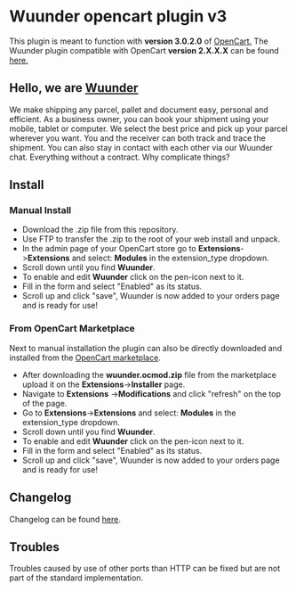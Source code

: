# Wuunder opencart plugin v3

This plugin is meant to function with __version 3.0.2.0__ of [OpenCart.](https://www.opencart.com/index.php?route=common/home)
The Wuunder plugin compatible with OpenCart __version 2.X.X.X__ can be found [here.](https://github.com/wuunder/wuunder-webshopplugin-opencart)

## Hello, we are [Wuunder](https://wearewuunder.com/) ##
We make shipping any parcel, pallet and document easy, personal and efficient. As a business owner, you can book your shipment using your mobile, tablet or computer. We select the best price and pick up your parcel wherever you want. You and the receiver can both track and trace the shipment. You can also stay in contact with each other via our Wuunder chat. Everything without a contract. Why complicate things?

## Install ##
### Manual Install ###
* Download the .zip file from this repository.
* Use FTP to transfer the .zip to the root of your web install and unpack.
* In the admin page of your OpenCart store go to __Extensions__->__Extensions__ and select: __Modules__ in the extension_type dropdown.
* Scroll down until you find __Wuunder__.
* To enable and edit __Wuunder__ click on the pen-icon next to it.
* Fill in the form and select "Enabled" as its status.
* Scroll up and click "save", Wuunder is now added to your orders page and is ready for use!

### From OpenCart Marketplace ###
Next to manual installation the plugin can also be directly downloaded and installed from the [OpenCart marketplace](https://www.opencart.com/index.php?route=marketplace/extension/info&extension_id=33508&filter_search=wuunder).
* After downloading the __wuunder.ocmod.zip__ file from the marketplace upload it on the __Extensions__->__Installer__ page.
* Navigate to __Extensions__ ->__Modifications__ and click "refresh" on the top of the page.
* Go to __Extensions__->__Extensions__ and select: __Modules__ in the extension_type dropdown.
* Scroll down until you find __Wuunder__.
* To enable and edit __Wuunder__ click on the pen-icon next to it.
* Fill in the form and select "Enabled" as its status.
* Scroll up and click "save", Wuunder is now added to your orders page and is ready for use!

## Changelog ##
Changelog can be found [here](CHANGELOG.md).


## Troubles ##
Troubles caused by use of other ports than HTTP can be fixed but are not part of the standard implementation.
